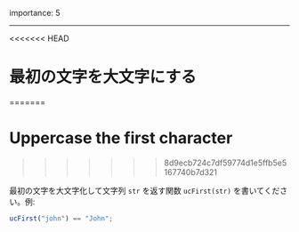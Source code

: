 importance: 5

---

<<<<<<< HEAD
# 最初の文字を大文字にする
=======
# Uppercase the first character
>>>>>>> 8d9ecb724c7df59774d1e5ffb5e5167740b7d321

最初の文字を大文字化して文字列 `str` を返す関数 `ucFirst(str)` を書いてください。例:

```js
ucFirst("john") == "John";
```
